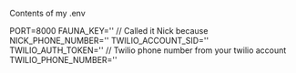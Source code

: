 Contents of my .env

PORT=8000
FAUNA_KEY=''
// Called it Nick because
NICK_PHONE_NUMBER=''
TWILIO_ACCOUNT_SID=''
TWILIO_AUTH_TOKEN=''
// Twilio phone number from your twilio account
TWILIO_PHONE_NUMBER=''
